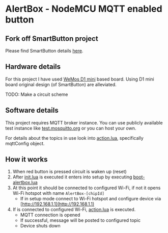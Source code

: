 # AlertBox - NodeMCU MQTT enabled button

## Fork off SmartButton project

Please find SmartButton details [here](https://github.com/iboboc/smartbutton).

## Hardware details

For this project I have used [WeMos D1 mini](http://www.wemos.cc/Products/d1_mini.html) based board. 
Using D1 mini board original design (of SmartButton) are alleviated. 

TODO: Make a circuit scheme

## Software details

This project requires MQTT broker instance. You can use publicly available test instance like 
[test.mosquitto.org](http://test.mosquitto.org/) or you can host your own. 

For details about the topics in use look into [action.lua](action.lua), specifically mqttConfig object. 

## How it works

1. When red button is pressed circuit is waken up (reset)
1. After [init.lua](init.lua) is executed it enters into setup by executing [boot-alertbox.lua](boot-alertbox.lua)
1. At this point it should be connected to configured Wi-Fi, if not it opens Wi-Fi hotspot with name `AlertBox-[chipId]` 
    * If in setup mode connect to Wi-Fi hotspot and configure device via [http://192.168.1.1](http://192.168.1.1)
1. If is connected to configured Wi-Fi, [action.lua](action.lua) is executed.
    * MQTT connection is opened 
    * If successful, message will be posted to configured topic
    * Device shuts down
